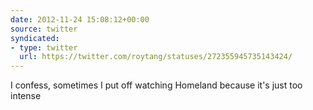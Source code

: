 ```yaml
---
date: 2012-11-24 15:08:12+00:00
source: twitter
syndicated:
- type: twitter
  url: https://twitter.com/roytang/statuses/272355945735143424/
---
```


I confess, sometimes I put off watching Homeland because it's just too intense